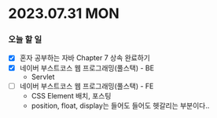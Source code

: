 # 2023.07.31 MON

### 오늘 할 일
* [x] 혼자 공부하는 자바 Chapter 7 상속 완료하기
* [x] 네이버 부스트코스 웹 프로그래밍(풀스택) - BE
  * Servlet
* [ ] 네이버 부스트코스 웹 프로그래밍(풀스택) - FE
  * CSS Element 배치, 포스팅
  * position, float, display는 들어도 들어도 헷갈리는 부분이다..